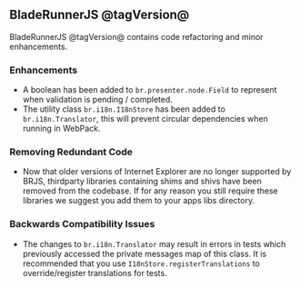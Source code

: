 ## BladeRunnerJS @tagVersion@

BladeRunnerJS @tagVersion@ contains code refactoring and minor enhancements.

### Enhancements

- A boolean has been added to `br.presenter.node.Field` to represent when validation is pending / completed.
- The utility class `br.i18n.I18nStore` has been added to `br.i18n.Translator`, this will prevent circular dependencies when running in WebPack. 

### Removing Redundant Code

- Now that older versions of Internet Explorer are no longer supported by BRJS, thirdparty libraries containing shims and shivs have been removed from the codebase. If for any reason you still require these libraries we suggest you add them to your apps libs directory.

### Backwards Compatibility Issues

- The changes to `br.i18n.Translator` may result in errors in tests which previously accessed the private messages map of this class. It is recommended that you use `I18nStore.registerTranslations` to override/register translations for tests.